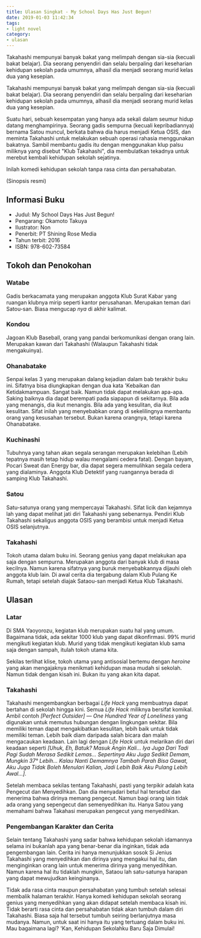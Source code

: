 ```yaml
---
title: Ulasan Singkat - My School Days Has Just Begun!
date: 2019-01-03 11:42:34
tags:
- light novel
category:
- ulasan
---
```


Takahashi mempunyai banyak bakat yang melimpah dengan sia-sia (kecuali bakat belajar). Dia seorang penyendiri dan selalu berpaling dari keseharian kehidupan sekolah pada umumnya, alhasil dia menjadi seorang murid kelas dua yang kesepian.

<!-- more -->

Takahashi mempunyai banyak bakat yang melimpah dengan sia-sia (kecuali bakat belajar). Dia seorang penyendiri dan selalu berpaling dari keseharian kehidupan sekolah pada umumnya, alhasil dia menjadi seorang murid kelas dua yang kesepian.

Suatu hari, sebuah kesempatan yang hanya ada sekali dalam seumur hidup datang menghampirinya. Seorang gadis sempurna (kecuali kepribadiannya) bernama Satou muncul, berkata bahwa dia harus menjadi Ketua OSIS, dan meminta Takahashi untuk melakukan sebuah operasi rahasia menggunakan bakatnya. Sambil membantu gadis itu dengan menggunakan klup palsu miliknya yang disebut "Klub Takahashi", dia membulatkan tekadnya untuk merebut kembali kehidupan sekolah sejatinya.

Inilah komedi kehidupan sekolah tanpa rasa cinta dan persahabatan.

(Sinopsis resmi)

## Informasi Buku
- Judul: My School Days Has Just Begun!
- Pengarang: Okamoto Takuya
- Ilustrator: Non
- Penerbit: PT Shining Rose Media
- Tahun terbit: 2016
- ISBN: 978-602-73584

## Tokoh dan Penokohan

### Watabe

Gadis berkacamata yang merupakan anggota Klub Surat Kabar yang ruangan klubnya mirip seperti kantor perusahanan. Merupakan teman dari Satou-san. Biasa mengucap _nya_ di akhir kalimat.

### Kondou

Jagoan Klub Baseball, orang yang pandai berkomunikasi dengan orang lain. Merupakan kawan dari Takahashi (Walaupun Takahashi tidak mengakuinya).

### Ohanabatake

Senpai kelas 3 yang merupakan dalang kejadian dalam bab terakhir buku ini. Sifatnya bisa  diungkapkan dengan dua kata 'Kebaikan dan Ketidakmampuan. Sangat baik. Namun tidak dapat melakukan apa-apa. Saking baiknya dia dapat berempati pada siapapun di sekitarnya. Bila ada yang menangis, dia ikut menangis. Bila ada yang kesulitan, dia ikut kesulitan. Sifat inilah yang menyebabkan orang di sekelilingnya membantu orang yang kesusahan tersebut. Bukan karena orangnya, tetapi karena Ohanabatake.

### Kuchinashi

Tubuhnya yang tahan akan segala serangan merupakan kelebihan (Lebih tepatnya masih tetap hidup walau mengalami cedera fatal). Dengan bayam, Pocari Sweat dan Energy bar, dia dapat segera memulihkan segala cedera yang dialaminya. Anggota Klub Detektif yang ruangannya berada di samping Klub Takahashi.

### Satou

Satu-satunya orang yang mempercayai Takahashi. Sifat licik dan kejamnya lah yang dapat melihat jati diri Takahashi yang sebenarnya. Pendiri Klub Takahashi sekaligus anggota OSIS yang berambisi untuk menjadi Ketua OSIS selanjutnya.

### Takahashi

Tokoh utama dalam buku ini. Seorang genius yang dapat melakukan apa saja dengan sempurna. Merupakan anggota dari banyak klub di masa kecilnya. Namun karena sifatnya yang buruk menyebabkannya dijauhi oleh anggota klub lain. Di awal cerita dia tergabung dalam Klub Pulang Ke Rumah, tetapi setelah diajak Sataou-san menjadi Ketua Klub Takahashi.

## Ulasan

### Latar
Di SMA Yaoyorozu, kegiatan klub merupakan suatu hal yang umum. Bagaimana tidak, ada sekitar 1000 klub yang dapat dikonfirmasi. 99% murid mengikuti kegiatan klub. Murid yang tidak mengikuti kegiatan klub sama saja dengan sampah, itulah tokoh utama kita.

Sekilas terlihat klise, tokoh utama yang antisosial bertemu dengan _heroine_ yang akan mengajaknya menikmati kehidupan masa mudah si sekolah. Namun tidak dengan kisah ini. Bukan itu yang akan kita dapat.

### Takahashi
Takahashi mengembangkan berbagai _Life Hack_ yang membuatnya dapat bertahan di sekolah hingga kini. Semua _Life Hack_ miliknya bersifat komikal. Ambil contoh _[Perfect Outsider] — One Hundred Year of Loneliness_ yang digunakan untuk memutus hubungan dengan lingkungan sekitar. Bila memiliki teman dapat mengakibatkan kesulitan, lebih baik untuk tidak memiliki teman. Lebih baik diam daripada salah bicara dan malah mengacaukan keadaan. Lain lagi dengan _Life Hack_ untuk melarikan diri dari keadaan seperti _[Uhuk, Eh, Batuk? Masuk Angin Kali... Iya Juga Dari Tadi Pagi Sudah Merasa Sedikit Lemas... Sepertinya Aku Juga Sedikit Demam, Mungkin 37° Lebih... Kalau Nanti Demamnya Tambah Parah Bisa Gawat, Aku Juga Tidak Boleh Menulari Kalian, Jadi Lebih Baik Aku Pulang Lebih Awal...]_.

Setelah membaca sekilas tentang Takahashi, pasti yang terpikir adalah kata Pengecut dan Menyedihkan. Dan dia menyadari betul hal tersebut dan menerima bahwa dirinya memang pengecut. Namun bagi orang lain tidak ada orang  yang sepengecut dan semenyedihkan itu. Hanya Satou yang memahami bahwa Takahasi merupakan pengecut yang menyedihkan.

### Pengembangan Karakter dan Cerita
Selain tentang Takahashi yang sadar bahwa kehidupan sekolah idamannya selama ini bukanlah apa yang benar-benar dia inginkan, tidak ada pengembangan lain. Cerita ini hanya menunjukkan sosok Si Jenius Takahashi yang menyedihkan dan dirinya yang mengakui hal itu, dan menginginkan orang lain untuk menerima dirinya yang menyedihkan. Namun karena hal itu tidaklah mungkin, Sataou lah satu-satunya harapan yang dapat mewujudkan keinginanya.

Tidak ada rasa cinta maupun persahabatan yang tumbuh setelah selesai membalik halaman terakhir. Hanya komedi kehidupan sekolah seorang genius yang menyedihkan yang akan didapat setelah membaca kisah ini. Tidak berarti rasa cinta dan persahabatan tidak akan tumbuh dalam diri Takahashi. Biasa saja hal tersebut tumbuh seiring berlanjutnya masa mudanya. Namun, untuk saat ini hanya itu yang tertuang dalam buku ini. Mau bagaimana lagi? 'Kan, Kehidupan Sekolahku Baru Saja Dimulai!